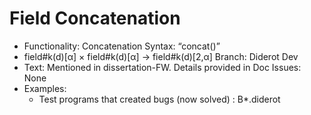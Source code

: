 # Field Concatenation
* Functionality: Concatenation Syntax: “concat()”
* field#k(d)[α] × field#k(d)[α] → field#k(d)[2,α] Branch: Diderot Dev
* Text: Mentioned in dissertation-FW. Details provided in Doc Issues: None
* Examples:
    - Test programs that created bugs (now solved)  : B*.diderot 